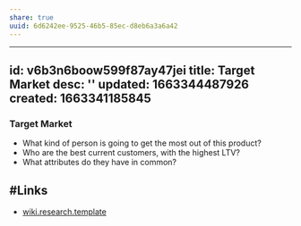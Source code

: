 ```yaml
---
share: true
uuid: 6d6242ee-9525-46b5-85ec-d8eb6a3a6a42
---
```

---
id: v6b3n6boow599f87ay47jei
title: Target Market
desc: ''
updated: 1663344487926
created: 1663341185845
---


### Target Market

* What kind of person is going to get the most out of this product?
* Who are the best current customers, with the highest LTV?
* What attributes do they have in common?

## #Links

* [wiki.research.template](/undefined)